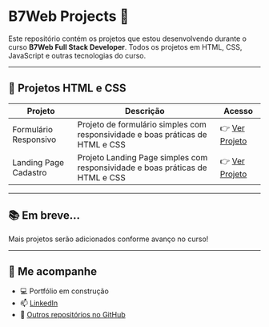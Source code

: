 # B7Web Projects 🚀

Este repositório contém os projetos que estou desenvolvendo durante o curso **B7Web Full Stack Developer**. Todos os projetos em HTML, CSS, JavaScript e outras tecnologias do curso.

---

## 📂 Projetos HTML e CSS

| Projeto | Descrição | Acesso |
|---------|-----------|--------|
| Formulário Responsivo | Projeto de formulário simples com responsividade e boas práticas de HTML e CSS | 👉 [Ver Projeto](https://maxemiliano1.github.io/b7web_projects/HTML_CSS/HTML_CSS_Avancado/sign_up) |
| Landing Page Cadastro | Projeto Landing Page simples com responsividade e boas práticas de HTML e CSS | 👉 [Ver Projeto](https://maxemiliano1.github.io/b7web_projects/HTML_CSS/HTML_CSS_Avancado/landing_page_sign) |

---

## 📚 Em breve...

Mais projetos serão adicionados conforme avanço no curso!

---

## 🔗 Me acompanhe

- 💻 Portfólio em construção
- 📫 [LinkedIn](https://www.linkedin.com/in/max-emiliano-cardoso-e-silva-370a87221/)
- 📂 [Outros repositórios no GitHub](https://github.com/maxemiliano1)

